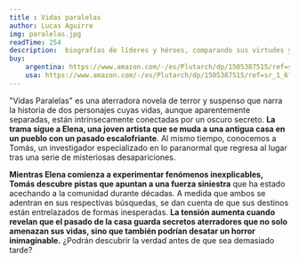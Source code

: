 ```yaml
---
title : Vidas paralelas
author: Lucas Aguirre
img: paralelas.jpg
readTime: 254
description:  biografías de líderes y héroes, comparando sus virtudes y defectos, revelando lecciones morales y éticas profundas.
buy: 
    argentina: https://www.amazon.com/-/es/Plutarch/dp/1505387515/ref=sr_1_6?__mk_es_US=ÅMÅŽÕÑ&crid=HUXM8C3RLKKB&dib=eyJ2IjoiMSJ9.Gs8YIa54uQ4sZpgV327jvBgIvBmFycRul9RLxLQdLYdPJgoxgQ7_t_nCqniwVt4Py2ZsbNsbTr_XT8TESpi-tKcozwUiiHbXYjoKhAnRP3mOzCsrYF3qzXPQZf7GJ6CqzemyfH8-ge8V97GYgpQQ36K_r0CBSUNX9ZxCs-LSHkc8w8agppPwSckxFC-bXzxs8BZ6m0XMztTXhOgxcHpyuBLIGl8O8V5loQl6Pb6W6Is.9yCZ88cuTMkz4zHwl5S4Z_VtJt3SxQRBbwmXSuCPL08&dib_tag=se&keywords=vidas+paralelas&qid=1726693410&sprefix=vidas+paralel%2Caps%2C379&sr=8-6
    usa: https://www.amazon.com/-/es/Plutarch/dp/1505387515/ref=sr_1_6?__mk_es_US=ÅMÅŽÕÑ&crid=HUXM8C3RLKKB&dib=eyJ2IjoiMSJ9.Gs8YIa54uQ4sZpgV327jvBgIvBmFycRul9RLxLQdLYdPJgoxgQ7_t_nCqniwVt4Py2ZsbNsbTr_XT8TESpi-tKcozwUiiHbXYjoKhAnRP3mOzCsrYF3qzXPQZf7GJ6CqzemyfH8-ge8V97GYgpQQ36K_r0CBSUNX9ZxCs-LSHkc8w8agppPwSckxFC-bXzxs8BZ6m0XMztTXhOgxcHpyuBLIGl8O8V5loQl6Pb6W6Is.9yCZ88cuTMkz4zHwl5S4Z_VtJt3SxQRBbwmXSuCPL08&dib_tag=se&keywords=vidas+paralelas&qid=1726693410&sprefix=vidas+paralel%2Caps%2C379&sr=8-6 
---
```


"Vidas Paralelas" es una aterradora novela de terror y suspenso que narra la historia de dos personajes cuyas vidas, aunque aparentemente separadas, están intrínsecamente conectadas por un oscuro secreto. **La trama sigue a Elena, una joven artista que se muda a una antigua casa en un pueblo con un pasado escalofriante**. Al mismo tiempo, conocemos a Tomás, un investigador especializado en lo paranormal que regresa al lugar tras una serie de misteriosas desapariciones.

**Mientras Elena comienza a experimentar fenómenos inexplicables, Tomás descubre pistas que apuntan a una fuerza siniestra** que ha estado acechando a la comunidad durante décadas. A medida que ambos se adentran en sus respectivas búsquedas, se dan cuenta de que sus destinos están entrelazados de formas inesperadas. **La tensión aumenta cuando revelan que el pasado de la casa guarda secretos aterradores que no solo amenazan sus vidas, sino que también podrían desatar un horror inimaginable.** ¿Podrán descubrir la verdad antes de que sea demasiado tarde?